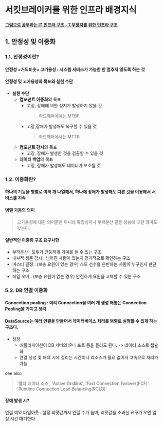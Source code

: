 # 서킷브레이커를 위한 인프라 배경지식  
#### [그림으로 공부하는 IT 인프라 구조 - 7.무정지를 위한 인프라 구조](https://book.naver.com/bookdb/book_detail.nhn?bid=9252940)  

## 1. 안정성 및 이중화

### 1.1. 안정성이란?  

#### 안정성 =거의비슷= 고가용성 : 시스템 서비스가 가능한 한 멈추지 않도록 하는 것  

#### 안정성 및 고가용성의 목표와 실현 수단
* **실현 수단**
  * **컴포넌트 이중화**의 목표  
    * 고장, 장애에 의한 정지가 발생하지 않을 것  
      > 하드웨어에서는 MTBF  
    * 고장,장애가 발생해도 복구할 수 있을 것  
      > 하드웨어에서는 MTTR  
  * **컴포넌트 감시**의 목표  
    * 고장, 장애가 발생한 것을 검출할 수 있을 것  
  * **데이터 백업**의 목표  
    * 고장, 장애가 발생해도 데이터가 보호될 것  
    
### 1.2. 이중화란?  
#### 하나의 기능을 병렬로 여러 개 나열해서, 하나에 장애가 발생해도 다른 것을 이용해서 서비스를 지속  
#### 병렬 가동의 의미
> 고가용성에 대한 의미뿐만 아니라 확장성이나 부하분산 같은 성능에 대한 의미도 갖는다.  

#### 일반적인 이중화 구조 요구사항  

* 부하분산 : 모두가 균등하게 가마를 들 수 있는 구조  
* 내부적 생존 감시 : 넘어진 사람이 있는지 정기적으로 확인하는 구조  
* 마스터 결정 : (보충 요원이 있는 경우) 스모 선수를 운반하는 사람이 누구인지 판단하는 구조  
* 페일 오버 : (보충 요원이 없는 경우) 안전하게 요원을 교체할 수 있는 구조  

### 5.2. DB 연결 이중화  
#### Connection pooling : 미리 Connection을 여러 개 생성 해놓는 Connection Pooling을 가지고 생각

#### DataSource는 여러 연결을 만들어서 데이터베이스 처리를 병렬로 실행할 수 있게 하는 구조다.  
* 장점  
  * 애플리케이션이 DB 서버의 IP나 포트 등을 몰라도 된다. -> 데이터 소스로 캡슐화  
  * 연결 생성 및 해제 시에 걸리는 시간이나 리소스가 필요 없어서 고속으로 처리가 가능  
 
see also  
> '멀티 데이터 소스', 'Active Gridlink', 'Fast Connection Failover(FCF)', 'Runtime Connection Load Balancing(RCLB)'  

#### 장애 발생 시?  
연결 예약 타임아웃 : 설정 최댓값까지 연결 수가 늘며, 최댓값을 초과한 요구가 오면 일정 시간 대기한다.  
